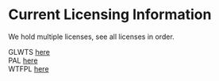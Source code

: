 # Current Licensing Information

We hold multiple licenses, see all licenses in order.

GLWTS [here](licenses/GLWTS)\
PAL [here](licenses/PAL)\
WTFPL [here](licenses/WTFPL)

